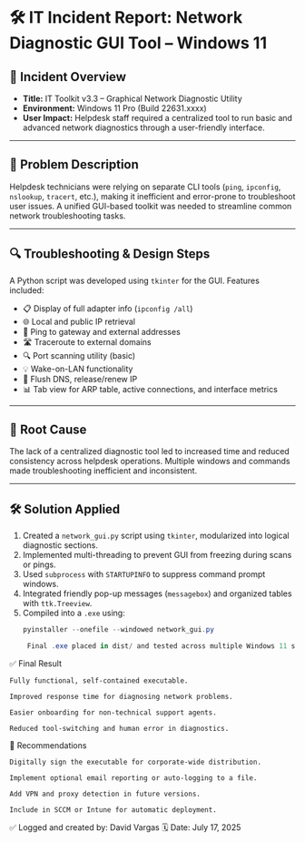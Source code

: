 # 🛠️ IT Incident Report: Network Diagnostic GUI Tool – Windows 11

## 📌 Incident Overview
- **Title:** IT Toolkit v3.3 – Graphical Network Diagnostic Utility  
- **Environment:** Windows 11 Pro (Build 22631.xxxx)  
- **User Impact:** Helpdesk staff required a centralized tool to run basic and advanced network diagnostics through a user-friendly interface.

---

## 🧾 Problem Description

Helpdesk technicians were relying on separate CLI tools (`ping`, `ipconfig`, `nslookup`, `tracert`, etc.), making it inefficient and error-prone to troubleshoot user issues. A unified GUI-based toolkit was needed to streamline common network troubleshooting tasks.

---

## 🔍 Troubleshooting & Design Steps

A Python script was developed using `tkinter` for the GUI. Features included:

- 📋 Display of full adapter info (`ipconfig /all`)
- 🌐 Local and public IP retrieval
- 📶 Ping to gateway and external addresses
- 🛣️ Traceroute to external domains
- 🔍 Port scanning utility (basic)
- 💡 Wake-on-LAN functionality
- 🔄 Flush DNS, release/renew IP
- 📊 Tab view for ARP table, active connections, and interface metrics

---

## 🧩 Root Cause

The lack of a centralized diagnostic tool led to increased time and reduced consistency across helpdesk operations. Multiple windows and commands made troubleshooting inefficient and inconsistent.

---

## 🛠️ Solution Applied

1. Created a `network_gui.py` script using `tkinter`, modularized into logical diagnostic sections.
2. Implemented multi-threading to prevent GUI from freezing during scans or pings.
3. Used `subprocess` with `STARTUPINFO` to suppress command prompt windows.
4. Integrated friendly pop-up messages (`messagebox`) and organized tables with `ttk.Treeview`.
5. Compiled into a `.exe` using:
   ```powershell
   pyinstaller --onefile --windowed network_gui.py

    Final .exe placed in dist/ and tested across multiple Windows 11 systems successfully.

✅ Final Result

    Fully functional, self-contained executable.

    Improved response time for diagnosing network problems.

    Easier onboarding for non-technical support agents.

    Reduced tool-switching and human error in diagnostics.

📌 Recommendations

    Digitally sign the executable for corporate-wide distribution.

    Implement optional email reporting or auto-logging to a file.

    Add VPN and proxy detection in future versions.

    Include in SCCM or Intune for automatic deployment.

✅ Logged and created by: David Vargas
🗓️ Date: July 17, 2025
